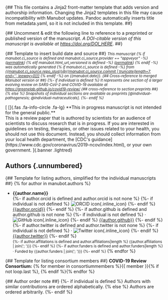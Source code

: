 {##
  This file contains a Jinja2 front-matter template that adds version and authorship information.
  Changing the Jinja2 templates in this file may cause incompatibility with Manubot updates.
  Pandoc automatically inserts title from metadata.yaml, so it is not included in this template.
##}

{## Uncomment & edit the following line to reference to a preprinted or published version of the manuscript.
_A DOI-citable version of this manuscript is available at <https://doi.org/DOI_HERE>_.
##}

{## Template to insert build date and source ##}
<small><em>
This manuscript
{% if manubot.ci_source is defined and manubot.ci_source.provider == "appveyor" -%}
([permalink]({{manubot.ci_source.artifact_url}}))
{% elif manubot.html_url_versioned is defined -%}
([permalink]({{manubot.html_url_versioned}}))
{% endif -%}
was automatically generated
{% if manubot.ci_source is defined -%}
from [{{manubot.ci_source.repo_slug}}@{{manubot.ci_source.commit | truncate(length=7, end='', leeway=0)}}](https://github.com/{{manubot.ci_source.repo_slug}}/tree/{{manubot.ci_source.commit}})
{% endif -%}
on {{manubot.date}}.
{## Cross-reference to merged Manubot version or ##}
{%- if individual is defined %}
It represents one section of a larger evolving review on SARS-CoV-2 and COVID-19 available at <https://greenelab.github.io/covid19-review/>
{## cross-reference to section preprints ##}
{% else %}
Snapshots of individual sections are available as preprints [@individual-pathogenesis; @individual-nutraceuticals].
{%- endif %}
</em></small>

<!-- include the Font Awesome library, per: https://fontawesome.com/start -->
<link rel="stylesheet" href="https://use.fontawesome.com/releases/v5.13.0/css/all.css">
[
[]{.fas .fa-info-circle .fa-lg} **This in progress manuscript is not intended for the general public.**<br>
This is a review paper that is authored by scientists for an audience of scientists to discuss research that is in progress.
If you are interested in guidelines on testing, therapies, or other issues related to your health, you should not use this document.
Instead, you should collect information from your local health department, the [CDC's guidance](https://www.cdc.gov/coronavirus/2019-ncov/index.html), or your own government.
]{.banner .lightred}

## Authors {.unnumbered}

{## Template for listing authors, simplified for the individual manuscripts ##}
{% for author in manubot.authors %}
+ **{{author.name}}**<br>
  {%- if author.orcid is defined and author.orcid is not none %}
    {%- if individual is not defined %} ![ORCID icon](images/orcid.svg){.inline_icon} {%- endif %}
    [{{author.orcid}}](https://orcid.org/{{author.orcid}})
  {%- endif %}
  {%- if author.github is defined and author.github is not none %}
    {%- if individual is not defined %} · ![GitHub icon](images/github.svg){.inline_icon} {%- endif %}
    [{{author.github}}](https://github.com/{{author.github}})
  {%- endif %}
  {%- if author.twitter is defined and author.twitter is not none %}
    {%- if individual is not defined %} · ![Twitter icon](images/twitter.svg){.inline_icon} {%- endif %}
    [{{author.twitter}}](https://twitter.com/{{author.twitter}})
  {%- endif %}<br>
  <small>
  {%- if author.affiliations is defined and author.affiliations|length %}
     {{author.affiliations | join('; ')}}
  {%- endif %}
  {%- if author.funders is defined and author.funders|length %}
     · Funded by {{author.funders | join('; ')}}
  {%- endif %}
  </small>
{% endfor %}

{## Template for listing consortium members ##}
**COVID-19 Review Consortium:**
{% for member in consortiummembers %}{{ member }}{% if not loop.last %}, {% endif %}{% endfor %}

{## Author order note ##}
{%- if individual is defined %}
Authors with similar contributions are ordered alphabetically.
{% else %}
Authors are ordered arbitrarily.
{%- endif %}
